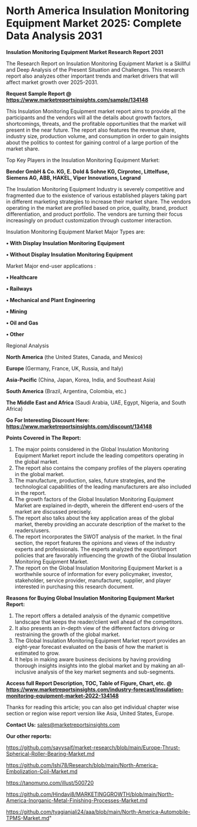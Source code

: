 # North America Insulation Monitoring Equipment Market 2025: Complete Data Analysis 2031

<strong>Insulation Monitoring Equipment Market Research Report 2031</strong>

The Research Report on Insulation Monitoring Equipment Market is a Skillful and Deep Analysis of the Present Situation and Challenges. This research report also analyzes other important trends and market drivers that will affect market growth over 2025-2031.

<strong>Request Sample Report @ <a href=https://www.marketreportsinsights.com/sample/134148>https://www.marketreportsinsights.com/sample/134148</a></strong>

This Insulation Monitoring Equipment market report aims to provide all the participants and the vendors will all the details about growth factors, shortcomings, threats, and the profitable opportunities that the market will present in the near future. The report also features the revenue share, industry size, production volume, and consumption in order to gain insights about the politics to contest for gaining control of a large portion of the market share.

Top Key Players in the Insulation Monitoring Equipment Market:

<strong>Bender GmbH & Co. KG, E. Dold & Sohne KG, Cirprotec, Littelfuse, Siemens AG, ABB, HAKEL, Viper Innovations, Legrand</strong>

The Insulation Monitoring Equipment Industry is severely competitive and fragmented due to the existence of various established players taking part in different marketing strategies to increase their market share. The vendors operating in the market are profiled based on price, quality, brand, product differentiation, and product portfolio. The vendors are turning their focus increasingly on product customization through customer interaction.

Insulation Monitoring Equipment Market Major Types are:

<strong>• With Display Insulation Monitoring Equipment

• Without Display Insulation Monitoring Equipment</strong>

Market Major end-user applications :

<strong>• Healthcare

• Railways

• Mechanical and Plant Engineering

• Mining

• Oil and Gas

• Other</strong>

Regional Analysis

</u><strong><b>North America</b></strong> (the United States, Canada, and Mexico)

<strong><b>Europe </b></strong>(Germany, France, UK, Russia, and Italy)

<strong><b>Asia-Pacific</b></strong> (China, Japan, Korea, India, and Southeast Asia)

<strong><b>South America</b></strong> (Brazil, Argentina, Colombia, etc.)

<strong><b>The Middle East and Africa</b></strong> (Saudi Arabia, UAE, Egypt, Nigeria, and South Africa)

<strong>Go For Interesting Discount Here: <a href=https://www.marketreportsinsights.com/discount/134148>https://www.marketreportsinsights.com/discount/134148</a></strong>

<strong>Points Covered in The Report:</strong>
<ol>
  <li>The major points considered in the Global Insulation Monitoring Equipment Market report include the leading competitors operating in the global market.</li>
  <li>The report also contains the company profiles of the players operating in the global market.</li>
  <li>The manufacture, production, sales, future strategies, and the technological capabilities of the leading manufacturers are also included in the report.</li>
  <li>The growth factors of the Global Insulation Monitoring Equipment Market are explained in-depth, wherein the different end-users of the market are discussed precisely.</li>
  <li>The report also talks about the key application areas of the global market, thereby providing an accurate description of the market to the readers/users.</li>
  <li>The report incorporates the SWOT analysis of the market. In the final section, the report features the opinions and views of the industry experts and professionals. The experts analyzed the export/import policies that are favorably influencing the growth of the Global Insulation Monitoring Equipment Market.</li>
  <li>The report on the Global Insulation Monitoring Equipment Market is a worthwhile source of information for every policymaker, investor, stakeholder, service provider, manufacturer, supplier, and player interested in purchasing this research document.</li>
</ol>
<strong>Reasons for Buying Global Insulation Monitoring Equipment Market Report:</strong>

<ol>
  <li>The report offers a detailed analysis of the dynamic competitive landscape that keeps the reader/client well ahead of the competitors.</li>
  <li>It also presents an in-depth view of the different factors driving or restraining the growth of the global market.</li>
  <li>The Global Insulation Monitoring Equipment Market report provides an eight-year forecast evaluated on the basis of how the market is estimated to grow.</li>
  <li>It helps in making aware business decisions by having providing thorough insights insights into the global market and by making an all-inclusive analysis of the key market segments and sub-segments.</li>
</ol>
<strong>Access full Report Description, TOC, Table of Figure, Chart, etc. @ <a href=https://www.marketreportsinsights.com/industry-forecast/insulation-monitoring-equipment-market-2022-134148>https://www.marketreportsinsights.com/industry-forecast/insulation-monitoring-equipment-market-2022-134148</a></strong>


Thanks for reading this article; you can also get individual chapter wise section or region wise report version like Asia, United States, Europe.

<strong>Contact Us:</strong>
sales@marketreportsinsights.com

<strong>Our other reports:</strong>

<a href=https://github.com/sayysaif/market-research/blob/main/Europe-Thrust-Spherical-Roller-Bearing-Market.md>https://github.com/sayysaif/market-research/blob/main/Europe-Thrust-Spherical-Roller-Bearing-Market.md</a>

<a href=https://github.com/Ishi78/Research/blob/main/North-America-Embolization-Coil-Market.md>https://github.com/Ishi78/Research/blob/main/North-America-Embolization-Coil-Market.md</a>

<a href=https://tanomuno.com/illust/500720>https://tanomuno.com/illust/500720</a>

<a href=https://github.com/Hindavi8/MARKETINGGROWTH/blob/main/North-America-Inorganic-Metal-Finishing-Processes-Market.md>https://github.com/Hindavi8/MARKETINGGROWTH/blob/main/North-America-Inorganic-Metal-Finishing-Processes-Market.md</a>

<a href=https://github.com/tyagianjali24/aaa/blob/main/North-America-Automobile-TPMS-Market.md>https://github.com/tyagianjali24/aaa/blob/main/North-America-Automobile-TPMS-Market.md</a>"
